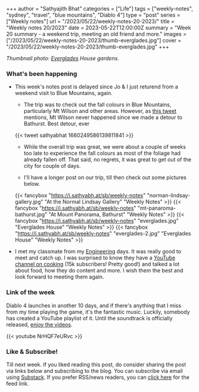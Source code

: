 +++
author = "Sathyajith Bhat"
categories = ["Life"]
tags = ["weekly-notes", "sydney", "travel", "blue mountains", "Diablo 4"]
type = "post"
series = ["Weekly notes"]
url = "/2023/05/22/weekly-notes-20-2023/"
title = "Weekly notes 20/2023"
date = 2023-05-22T12:00:00Z
summary = "Week 20 summary - a weekend trip, meeting an old friend and more."
images = ["/2023/05/22/weekly-notes-20-2023/thumb-everglades.jpg"]
cover = "/2023/05/22/weekly-notes-20-2023/thumb-everglades.jpg"
+++

_Thumbnail photo: [Everglades](https://www.nationaltrust.org.au/places/everglades-house-gardens/) House gardens._

### What's been happening

* This week's notes post is delayed since Jo & I just returend from a weekend visit to Blue Mountains, again.
    * The trip was to check out the fall colours in Blue Mountains, particularly Mt Wilson and other areas. However, as [this tweet](https://twitter.com/SathyaBhat/status/1660249586139811841) mentions, Mt Wilson never happened since we made a detour to Bathurst. Best detour, ever

    {{< tweet sathyabhat 1660249586139811841 >}}

    * While the overall trip was great, we were about a couple of weeks too late to experience the fall colours as most of the foliage had already fallen off. That said, no regrets, it was great to get out of the city for couple of days.

    * I'll have a longer post on our trip, till then check out some pictures below.

    {{< fancybox "https://i.sathyabh.at/sb/weekly-notes" "norman-lindsay-gallery.jpg" "At the Normal Lindsay Gallery" "Weekly Notes" >}}
    {{< fancybox "https://i.sathyabh.at/sb/weekly-notes" "mt-panaroma-bathurst.jpg" "At Mount Panorama, Bathurst" "Weekly Notes" >}}
    {{< fancybox "https://i.sathyabh.at/sb/weekly-notes" "everglades.jpg" "Everglades House" "Weekly Notes" >}}
    {{< fancybox "https://i.sathyabh.at/sb/weekly-notes" "everglades-2.jpg" "Everglades House" "Weekly Notes" >}}

* I met my classmate from my [Engineering](/2007/06/10/its-all-over/) days. It was really good to meet and catch up. I was surprised to know they have a [YouTube channel on cooking](https://www.youtube.com/@satyamskitchen) (15k subscribers! Pretty good!) and talked a lot about food, how they do content and more. I wish them the best and look forward to meeting them again. 

### Link of the week

Diablo 4 launches in another 10 days, and if there's anything that I miss from my time playing the game, it's the fantastic music. Luckily, somebody has created a YouTube playlist of it. Until the soundtrack is officially released, [enjoy the videos](https://www.youtube.com/watch?v=NrHQF7eURvc&list=PLsQpV9OLWf1KHHeXCjH_4WH14grYlp936&index=1).


{{< youtube NrHQF7eURvc >}}

### Like & Subscribe!

Till next week. If you liked reading this post, do consider sharing the post via links below and subscribing to the blog. You can subscribe via email using [Substack](https://sathyabhat.substack.com/). If you prefer RSS/news readers, you can [click here](https://sathyabh.at/index.xml) for the feed link.